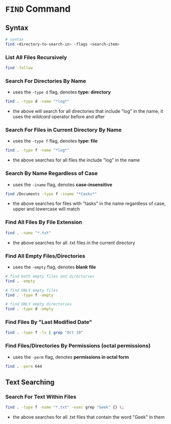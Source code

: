 # ```FIND``` Command

## Syntax
```bash
# syntax
find <directory-to-search-in> -flags <search-item>
```

### List All Files Recursively
```bash
find -follow
```
### Search For Directories By Name
- uses the ```-type d``` flag, denotes __type: directory__
```bash
find . -type d -name "*log*"
```
- the above will search for all directories that include "log" in the name, it uses the *wildcard* operator before and after

### Search For Files in Current Directory By Name
- uses the ```-type f``` flag, denotes __type: file__
```bash
find . -type f -name "*log*"
```
- the above searches for all files the include "log" in the name

### Search By Name Regardless of Case
- uses the ```-iname``` flag, denotes __case-insensitive__
```bash
find /Documents -type f -iname "*tasks*"
```
- the above searches for files with "tasks" in the name regardless of case, upper and lowercase will match

### Find All Files By File Extension
```bash
find . -name "*.txt"
```
- the above searches for all .txt files in the current directory

### Find All Empty Files/Directories
- uses the ```-empty``` flag, denotes __blank file__
```bash
# find both empty files and directories
find . -empty

# find ONLY empty files
find . -type f -empty

# find ONLY empty directories
find . -type d -empty
```

### Find Files By __"Last Modified Date"__
```bash
find . -type f -ls | grep "Oct 10" 
```

### Find Files/Directories By Permissions (octal permissions)
- uses the ```-perm``` flag, denotes __permissions in octal form__
```bash
find . -perm 644
```

## Text Searching

### Search For Text Within Files
```bash
find . -type f -name "*.txt" -exec grep "Geek" {} \;
```
- the above searches for all .txt files that contain the word "Geek" in them





